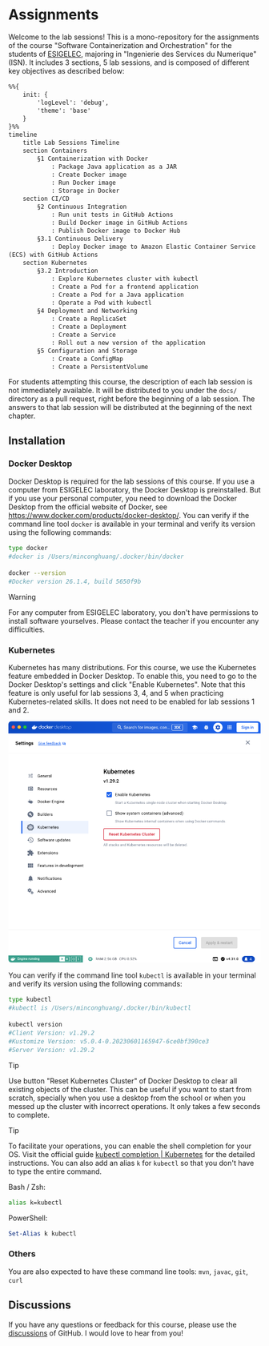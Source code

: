 # Assignments

Welcome to the lab sessions! This is a mono-repository for the assignments of the course "Software Containerization and Orchestration" for the students of [ESIGELEC](https://esigelec.fr), majoring in "Ingenierie des Services du Numerique" (ISN). It includes 3 sections, 5 lab sessions, and is composed of different key objectives as described below:

```mermaid
%%{
    init: {
        'logLevel': 'debug',
        'theme': 'base'
    }
}%%
timeline
    title Lab Sessions Timeline
    section Containers
        §1 Containerization with Docker
            : Package Java application as a JAR
            : Create Docker image
            : Run Docker image
            : Storage in Docker
    section CI/CD
        §2 Continuous Integration
            : Run unit tests in GitHub Actions
            : Build Docker image in GitHub Actions
            : Publish Docker image to Docker Hub
        §3.1 Continuous Delivery
            : Deploy Docker image to Amazon Elastic Container Service (ECS) with GitHub Actions
    section Kubernetes
        §3.2 Introduction
            : Explore Kubernetes cluster with kubectl
            : Create a Pod for a frontend application
            : Create a Pod for a Java application
            : Operate a Pod with kubectl
        §4 Deployment and Networking
            : Create a ReplicaSet
            : Create a Deployment
            : Create a Service
            : Roll out a new version of the application
        §5 Configuration and Storage
            : Create a ConfigMap
            : Create a PersistentVolume
```

For students attempting this course, the description of each lab session is not immediately available. It will be distributed to you under the `docs/` directory as a pull request, right before the beginning of a lab session. The answers to that lab session will be distributed at the beginning of the next chapter.

## Installation

### Docker Desktop

Docker Desktop is required for the lab sessions of this course. If you use a computer from ESIGELEC laboratory, the Docker Desktop is preinstalled. But if you use your personal computer, you need to download the Docker Desktop from the official website of Docker, see <https://www.docker.com/products/docker-desktop/>. You can verify if the command line tool `docker` is available in your terminal and verify its version using the following commands:

```sh
type docker
#docker is /Users/minconghuang/.docker/bin/docker

docker --version
#Docker version 26.1.4, build 5650f9b
```

> [!WARNING]
> For any computer from ESIGELEC laboratory, you don't have permissions to install software yourselves. Please contact the teacher if you encounter any difficulties.

### Kubernetes

Kubernetes has many distributions. For this course, we use the Kubernetes feature embedded in Docker Desktop. To enable this, you need to go to the Docker Desktop's settings and click "Enable Kubernetes". Note that this feature is only useful for lab sessions 3, 4, and 5 when practicing Kubernetes-related skills. It does not need to be enabled for lab sessions 1 and 2.

![Enable Kubernetes](docs/assets/Screenshot-2024-07-03-docker-desktop.png)

You can verify if the command line tool `kubectl` is available in your terminal and verify its version using the following commands:

```sh
type kubectl
#kubectl is /Users/minconghuang/.docker/bin/kubectl

kubectl version
#Client Version: v1.29.2
#Kustomize Version: v5.0.4-0.20230601165947-6ce0bf390ce3
#Server Version: v1.29.2
```

> [!TIP]
> Use button "Reset Kubernetes Cluster" of Docker Desktop to clear all existing objects of the cluster. This can be useful if you want to start from scratch, specially when you use a desktop from the school or when you messed up the cluster with incorrect operations. It only takes a few seconds to complete.

> [!TIP]
> To facilitate your operations, you can enable the shell completion for your OS. Visit the official guide [kubectl completion | Kubernetes](https://kubernetes.io/docs/reference/kubectl/generated/kubectl_completion/) for the detailed instructions. You can also add an alias `k` for `kubectl` so that you don't have to type the entire command.
>
> Bash / Zsh:
>
> ```sh
> alias k=kubectl
> ```
>
> PowerShell:
>
> ```powershell
> Set-Alias k kubectl
> ```

### Others

You are also expected to have these command line tools: `mvn`, `javac`, `git`, `curl`

## Discussions

If you have any questions or feedback for this course, please use the [discussions](https://github.com/orgs/mincong-classroom/discussions) of GitHub. I would love to hear from you!
